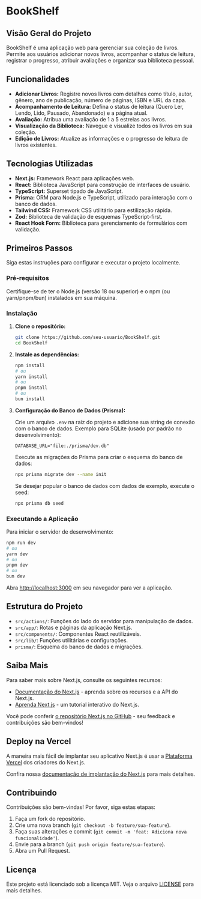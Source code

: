 # BookShelf

## Visão Geral do Projeto

BookShelf é uma aplicação web para gerenciar sua coleção de livros. Permite aos usuários adicionar novos livros, acompanhar o status de leitura, registrar o progresso, atribuir avaliações e organizar sua biblioteca pessoal.

## Funcionalidades

-   **Adicionar Livros:** Registre novos livros com detalhes como título, autor, gênero, ano de publicação, número de páginas, ISBN e URL da capa.
-   **Acompanhamento de Leitura:** Defina o status de leitura (Quero Ler, Lendo, Lido, Pausado, Abandonado) e a página atual.
-   **Avaliação:** Atribua uma avaliação de 1 a 5 estrelas aos livros.
-   **Visualização da Biblioteca:** Navegue e visualize todos os livros em sua coleção.
-   **Edição de Livros:** Atualize as informações e o progresso de leitura de livros existentes.

## Tecnologias Utilizadas

-   **Next.js:** Framework React para aplicações web.
-   **React:** Biblioteca JavaScript para construção de interfaces de usuário.
-   **TypeScript:** Superset tipado de JavaScript.
-   **Prisma:** ORM para Node.js e TypeScript, utilizado para interação com o banco de dados.
-   **Tailwind CSS:** Framework CSS utilitário para estilização rápida.
-   **Zod:** Biblioteca de validação de esquemas TypeScript-first.
-   **React Hook Form:** Biblioteca para gerenciamento de formulários com validação.

## Primeiros Passos

Siga estas instruções para configurar e executar o projeto localmente.

### Pré-requisitos

Certifique-se de ter o Node.js (versão 18 ou superior) e o npm (ou yarn/pnpm/bun) instalados em sua máquina.

### Instalação

1.  **Clone o repositório:**
    ```bash
    git clone https://github.com/seu-usuario/BookShelf.git
    cd BookShelf
    ```

2.  **Instale as dependências:**
    ```bash
    npm install
    # ou
    yarn install
    # ou
    pnpm install
    # ou
    bun install
    ```

3.  **Configuração do Banco de Dados (Prisma):**

    Crie um arquivo `.env` na raiz do projeto e adicione sua string de conexão com o banco de dados. Exemplo para SQLite (usado por padrão no desenvolvimento):

    ```
    DATABASE_URL="file:./prisma/dev.db"
    ```

    Execute as migrações do Prisma para criar o esquema do banco de dados:

    ```bash
    npx prisma migrate dev --name init
    ```

    Se desejar popular o banco de dados com dados de exemplo, execute o seed:

    ```bash
    npx prisma db seed
    ```

### Executando a Aplicação

Para iniciar o servidor de desenvolvimento:

```bash
npm run dev
# ou
yarn dev
# ou
pnpm dev
# ou
bun dev
```

Abra [http://localhost:3000](http://localhost:3000) em seu navegador para ver a aplicação.

## Estrutura do Projeto

-   `src/actions/`: Funções do lado do servidor para manipulação de dados.
-   `src/app/`: Rotas e páginas da aplicação Next.js.
-   `src/components/`: Componentes React reutilizáveis.
-   `src/lib/`: Funções utilitárias e configurações.
-   `prisma/`: Esquema do banco de dados e migrações.

## Saiba Mais

Para saber mais sobre Next.js, consulte os seguintes recursos:

-   [Documentação do Next.js](https://nextjs.org/docs) - aprenda sobre os recursos e a API do Next.js.
-   [Aprenda Next.js](https://nextjs.org/learn) - um tutorial interativo do Next.js.

Você pode conferir [o repositório Next.js no GitHub](https://github.com/vercel/next.js) - seu feedback e contribuições são bem-vindos!

## Deploy na Vercel

A maneira mais fácil de implantar seu aplicativo Next.js é usar a [Plataforma Vercel](https://vercel.com/new?utm_medium=default-template&filter=next.js&utm_source=create-next-app&utm_campaign=create-next-app-readme) dos criadores do Next.js.

Confira nossa [documentação de implantação do Next.js](https://nextjs.org/docs/app/building-your-application/deploying) para mais detalhes.

## Contribuindo

Contribuições são bem-vindas! Por favor, siga estas etapas:

1.  Faça um fork do repositório.
2.  Crie uma nova branch (`git checkout -b feature/sua-feature`).
3.  Faça suas alterações e commit (`git commit -m 'feat: Adiciona nova funcionalidade'`).
4.  Envie para a branch (`git push origin feature/sua-feature`).
5.  Abra um Pull Request.

## Licença

Este projeto está licenciado sob a licença MIT. Veja o arquivo [LICENSE](LICENSE) para mais detalhes.